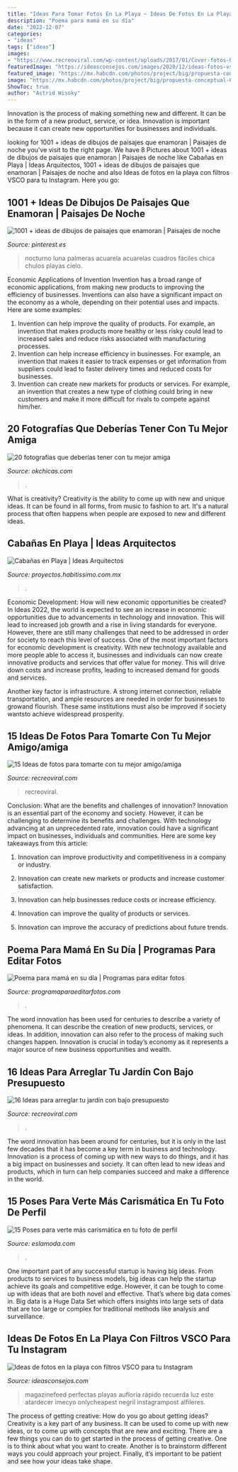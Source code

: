 ```yaml
---
title: "Ideas Para Tomar Fotos En La Playa ~ Ideas De Fotos En La Playa Con Filtros Vsco Para Tu Instagram"
description: "Poema para mamá en su día"
date: "2022-12-07"
categories:
- "ideas"
tags: ["ideas"]
images:
- "https://www.recreoviral.com/wp-content/uploads/2017/01/Cover-fotos-bf.jpg"
featuredImage: "https://ideasconsejos.com/images/2020/12/ideas-fotos-vsco-instagram-18.jpg"
featured_image: "https://mx.habcdn.com/photos/project/big/propuesta-conceptual-649526.jpg"
image: "https://mx.habcdn.com/photos/project/big/propuesta-conceptual-649526.jpg"
ShowToc: true
author: "Astrid Wisoky"
---
```



Innovation is the process of making something new and different. It can be in the form of a new product, service, or idea. Innovation is important because it can create new opportunities for businesses and individuals.

	

		
looking for 1001 + ideas de dibujos de paisajes que enamoran | Paisajes de noche you've visit to the right page. We have 8 Pictures about 1001 + ideas de dibujos de paisajes que enamoran | Paisajes de noche like Cabañas en Playa | Ideas Arquitectos, 1001 + ideas de dibujos de paisajes que enamoran | Paisajes de noche and also Ideas de fotos en la playa con filtros VSCO para tu Instagram. Here you go:
		
    
## 1001 + Ideas De Dibujos De Paisajes Que Enamoran | Paisajes De Noche

<img loading=lazy src="https://i.pinimg.com/736x/98/56/4a/98564a684a12c4878aec8d7198335986.jpg" onerror="this.onerror=null;this.src='https://tse1.mm.bing.net/th?id=OIP.RaRMUJ3JOZi_jr1FztuKaQHaG9&amp;pid=15.1';" alt="1001 + ideas de dibujos de paisajes que enamoran | Paisajes de noche">

_Source: pinterest.es_

>nocturno luna palmeras acuarela acuarelas cuadros fáciles chica chulos playas cielo. 

	

Economic Applications of Invention
Invention has a broad range of economic applications, from making new products to improving the efficiency of businesses. Inventions can also have a significant impact on the economy as a whole, depending on their potential uses and impacts. Here are some examples: 
1. Invention can help improve the quality of products. For example, an invention that makes products more healthy or less risky could lead to increased sales and reduce risks associated with manufacturing processes. 
2. Invention can help increase efficiency in businesses. For example, an invention that makes it easier to track expenses or get information from suppliers could lead to faster delivery times and reduced costs for businesses. 
3. Invention can create new markets for products or services. For example, an invention that creates a new type of clothing could bring in new customers and make it more difficult for rivals to compete against him/her.

    
## 20 Fotografías Que Deberías Tener Con Tu Mejor Amiga

<img loading=lazy src="https://www.okchicas.com/wp-content/uploads/2016/01/23-fotos-que-debes-hacer-con-tu-mejor-amiga-13-488x700.jpg" onerror="this.onerror=null;this.src='https://tse1.mm.bing.net/th?id=OIP.mdcIMUJm2Hbpnzgz7iT4PQHaKn&amp;pid=15.1';" alt="20 fotografías que deberías tener con tu mejor amiga">

_Source: okchicas.com_

>. 

	

What is creativity?
Creativity is the ability to come up with new and unique ideas. It can be found in all forms, from music to fashion to art. It's a natural process that often happens when people are exposed to new and different ideas.

    
## Cabañas En Playa | Ideas Arquitectos

<img loading=lazy src="https://mx.habcdn.com/photos/project/big/propuesta-conceptual-649526.jpg" onerror="this.onerror=null;this.src='https://tse3.mm.bing.net/th?id=OIP.0KhhEPis98NnQujvyZB3qQHaEB&amp;pid=15.1';" alt="Cabañas en Playa | Ideas Arquitectos">

_Source: proyectos.habitissimo.com.mx_

>. 

	

Economic Development: How will new economic opportunities be created?
In Ideas 2022, the world is expected to see an increase in economic opportunities due to advancements in technology and innovation. This will lead to increased job growth and a rise in living standards for everyone. However, there are still many challenges that need to be addressed in order for society to reach this level of success. 
One of the most important factors for economic development is creativity. With new technology available and more people able to access it, businesses and individuals can now create innovative products and services that offer value for money. This will drive down costs and increase profits, leading to increased demand for goods and services.

Another key factor is infrastructure. A strong internet connection, reliable transportation, and ample resources are needed in order for businesses to growand flourish. These same institutions must also be improved if society wantsto achieve widespread prosperity.

    
## 15 Ideas De Fotos Para Tomarte Con Tu Mejor Amigo/amiga

<img loading=lazy src="https://www.recreoviral.com/wp-content/uploads/2017/01/Cover-fotos-bf.jpg" onerror="this.onerror=null;this.src='https://tse1.mm.bing.net/th?id=OIP.1Bp4DVVm6ffrKV7f5_DRNAHaD3&amp;pid=15.1';" alt="15 Ideas de fotos para tomarte con tu mejor amigo/amiga">

_Source: recreoviral.com_

>recreoviral. 

	

Conclusion: What are the benefits and challenges of innovation?
Innovation is an essential part of the economy and society. However, it can be challenging to determine its benefits and challenges. With technology advancing at an unprecedented rate, innovation could have a significant impact on businesses, individuals and communities. Here are some key takeaways from this article:
1. Innovation can improve productivity and competitiveness in a company or industry.

2. Innovation can create new markets or products and increase customer satisfaction.

3. Innovation can help businesses reduce costs or increase efficiency.

4. Innovation can improve the quality of products or services.

5. Innovation can improve the accuracy of predictions about future trends.

    
## Poema Para Mamá En Su Día | Programas Para Editar Fotos

<img loading=lazy src="https://programaparaeditarfotos.com/wp-content/uploads/2017/05/hermoso-poema-para-el-día-de-las-madres.jpg" onerror="this.onerror=null;this.src='https://tse4.mm.bing.net/th?id=OIP.GO1ZurcgSz1JTBtAUQvbvAHaJ4&amp;pid=15.1';" alt="Poema para mamá en su día | Programas para editar fotos">

_Source: programaparaeditarfotos.com_

>. 

	

The word innovation has been used for centuries to describe a variety of phenomena. It can describe the creation of new products, services, or ideas. In addition, innovation can also refer to the process of making such changes happen. Innovation is crucial in today’s economy as it represents a major source of new business opportunities and wealth.

    
## 16 Ideas Para Arreglar Tu Jardín Con Bajo Presupuesto

<img loading=lazy src="https://www.recreoviral.com/wp-content/uploads/2015/12/9-730x480.jpg" onerror="this.onerror=null;this.src='https://tse2.mm.bing.net/th?id=OIP.ZbaBbq73O7s-QpZ2SgJQJwHaE3&amp;pid=15.1';" alt="16 Ideas para arreglar tu jardín con bajo presupuesto">

_Source: recreoviral.com_

>. 

	

The word innovation has been around for centuries, but it is only in the last few decades that it has become a key term in business and technology. Innovation is a process of coming up with new ways to do things, and it has a big impact on businesses and society. It can often lead to new ideas and products, which in turn can help companies succeed and make a difference in the world.

    
## 15 Poses Para Verte Más Carismática En Tu Foto De Perfil

<img loading=lazy src="http://eslamoda.com/wp-content/uploads/sites/2/2017/10/carisma-foto-perfil.jpg" onerror="this.onerror=null;this.src='https://tse1.mm.bing.net/th?id=OIP.2sVqIXj3Unndnblc_xO8CgHaJQ&amp;pid=15.1';" alt="15 Poses para verte más carismática en tu foto de perfil">

_Source: eslamoda.com_

>. 

	

One important part of any successful startup is having big ideas. From products to services to business models, big ideas can help the startup achieve its goals and competitive edge. However, it can be tough to come up with ideas that are both novel and effective. That’s where big data comes in. Big data is a Huge Data Set which offers insights into large sets of data that are too large or complex for traditional methods like analysis and surveillance.

    
## Ideas De Fotos En La Playa Con Filtros VSCO Para Tu Instagram

<img loading=lazy src="https://ideasconsejos.com/images/2020/12/ideas-fotos-vsco-instagram-18.jpg" onerror="this.onerror=null;this.src='https://tse1.mm.bing.net/th?id=OIP.xWL1FxLBZNEw5JZEsY7b7wHaJ4&amp;pid=15.1';" alt="Ideas de fotos en la playa con filtros VSCO para tu Instagram">

_Source: ideasconsejos.com_

>magazinefeed perfectas playas aufloria rápido recuerda luz este atardecer imecyo onlycheapest negril instagrampost alfileres. 

	

The process of getting creative: How do you go about getting ideas?
Creativity is a key part of any business. It can be used to come up with new ideas, or to come up with concepts that are new and exciting. There are a few things you can do to get started in the process of getting creative. One is to think about what you want to create. Another is to brainstorm different ways you could approach your project. Finally, it’s important to be patient and see how your ideas take shape.

